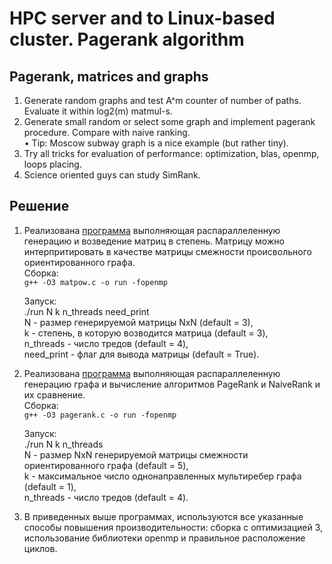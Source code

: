 # HPC server and to Linux-based cluster. Pagerank algorithm  

## Pagerank, matrices and graphs

1. Generate random graphs and test A^m counter of number of paths. Evaluate it within log2(m) matmul-s.  
2. Generate small random or select some graph and implement pagerank procedure. Compare with naive ranking.  
• Tip: Moscow subway graph is a nice example (but rather tiny).  
3. Try all tricks for evaluation of performance: optimization,
blas, openmp, loops placing.  
4. Science oriented guys can study SimRank.  

## Решение

1. Реализована [программа](matpow.c) выполняющая распараллеленную генерацию и возведение матриц в степень. Матрицу можно интерпритировать в качестве матрицы смежности происвольного ориентированного графа.  
    Сборка:  
    `g++ -O3 matpow.c -o run -fopenmp`  

    Запуск:  
    ./run N k n_threads need_print  
    N - размер генерируемой матрицы NxN (default = 3),  
    k - степень, в которую возводится матрица (default = 3),  
    n_threads - число тредов (default = 4),  
    need_print - флаг для вывода матрицы (default = True).  

2. Реализована [программа](pagerank.c) выполняющая распараллеленную генерацию графа и вычисление алгоритмов PageRank и NaiveRank и их сравнение.  
    Сборка:  
    `g++ -O3 pagerank.c -o run -fopenmp`  

    Запуск:  
    ./run N k n_threads  
    N - размер NxN генерируемой матрицы смежности ориентированного графа (default = 5),  
    k - максимальное число однонаправленных мультиребер графа (default = 1),  
    n_threads - число тредов (default = 4).  

3. В приведенных выше программах, используются все указанные способы повышения производительности: сборка с оптимизацией 3, использование библиотеки openmp и правильное расположение циклов.  

